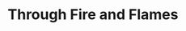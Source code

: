 ---
ee_id_show: '4247'
site: '1'
type: '5'
title: Through Fire and Flames
url: through-fire-and-flames
live_url: ''
year: '2014'
venue: NYABF
state_country: New York
pitch: "​2nd Arcangel Surfware Pop-up. Technical the launch of my All The Small Things
  catalog."
ps: ''
imgs: nyabf-dap-newyork-2014-10-install-1-database-ek.jpg,nyabf-dap-newyork-2014-10-install-3-database-ek.jpg,nyabf-dap-newyork-2014-10-install-6-database-ek.jpg,nyabf-dap-newyork-2014-10-install-5-database-ek.jpg,nyabf-dap-newyork-2014-10-install-3-database-at.JPG,nyabf-dap-newyork-2014-10-install-6-database-at.JPG,nyabf-dap-newyork-2014-10-install-7-database-at.JPG,nyabf-dap-newyork-2014-10-install-11-database-at.JPG
things: "[4168] [2014-125-all-the-small-things] 2014-125 All The Small Things,[4248]
  [2014-123-through-the-fire-and-flames] 2014-123 Through the Fire and Flames,[4249]
  [2014-114-all-the-small-things-tshirt] 2014-114 All The Small Things Tshirt"
layout: shows
---